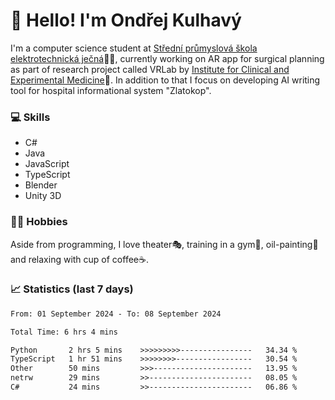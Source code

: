 # 👋 Hello! I'm Ondřej Kulhavý

I'm a computer science student at [Střední průmyslová škola elektrotechnická ječná](https://www.spsejecna.cz/)👨‍🎓, currently working on AR app for surgical planning as part of research project called VRLab by [Institute for Clinical and Experimental Medicine](https://www.ikem.cz/en/)🏥.
In addition to that I focus on developing AI writing tool for hospital informational system "Zlatokop".

### 💻 Skills
- C#
- Java
- JavaScript
- TypeScript
- Blender
- Unity 3D

### 🏋️‍♂️ Hobbies

Aside from programming, I love theater🎭, training in a gym💪, oil-painting🎨 and relaxing with cup of coffee☕.
### 📈 Statistics (last 7 days)
<!--START_SECTION:waka-->

```txt
From: 01 September 2024 - To: 08 September 2024

Total Time: 6 hrs 4 mins

Python       2 hrs 5 mins    >>>>>>>>>----------------   34.34 %
TypeScript   1 hr 51 mins    >>>>>>>>-----------------   30.54 %
Other        50 mins         >>>----------------------   13.95 %
netrw        29 mins         >>-----------------------   08.05 %
C#           24 mins         >>-----------------------   06.86 %
```

<!--END_SECTION:waka-->



